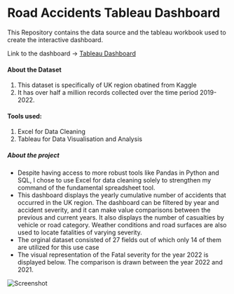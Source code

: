 # Road Accidents Tableau Dashboard

This Repository contains the data source and the tableau workbook used to create the interactive dashboard.

Link to the dashboard → [Tableau Dashboard](https://public.tableau.com/app/profile/sakshi.srivastava6044/viz/RoadAccidents_Dashboard/RoadAccident_Dashboard)

#### About the Dataset
1) This dataset is specifically of UK region obatined from Kaggle 
2) It has over half a million records collected over the time period 2019-2022.

#### Tools used: 
1) Excel for Data Cleaning 
2) Tableau for Data Visualisation and Analysis

##### About the project
- Despite having access to more robust tools like Pandas in Python and SQL, I chose to use Excel for data cleaning solely to strengthen my command of the fundamental spreadsheet tool.
- This dashboard displays the yearly cumulative number of accidents that occurred in the UK region. The dashboard can be filtered by year and accident severity, and it can make value comparisons between the previous and current years. It also displays the number of casualties by vehicle or road category. Weather conditions and road surfaces are also used to locate fatalities of varying severity. 
- The orginal dataset consisted of 27 fields out of which only 14 of them are utilized for this use case
- The visual representation of the Fatal severity for the year 2022 is displayed below. The comparison is drawn between the year 2022 and 2021.

![Screenshot](https://user-images.githubusercontent.com/123297799/227778082-3daed5c7-818c-456b-a834-b6cc2f5ef6fc.png)
